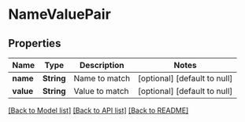 # NameValuePair
## Properties

| Name | Type | Description | Notes |
|------------ | ------------- | ------------- | -------------|
| **name** | **String** | Name to match | [optional] [default to null] |
| **value** | **String** | Value to match | [optional] [default to null] |

[[Back to Model list]](../README.md#documentation-for-models) [[Back to API list]](../README.md#documentation-for-api-endpoints) [[Back to README]](../README.md)

